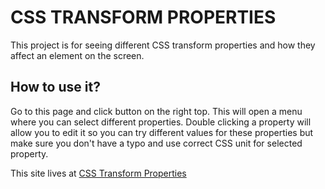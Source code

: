 # CSS TRANSFORM PROPERTIES
This project is for seeing different CSS transform properties and how they affect an element on the screen.

## How to use it?
Go to this page and click button on the right top. This will open a menu where you can select different properties. Double clicking a property will allow you to edit it so you can try different values for these properties but make sure you don't have a typo and use correct CSS unit for selected property. 

This site lives at [CSS Transform Properties](https://transform-ozellikleri.netlify.app)